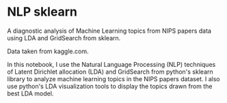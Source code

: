 # NLP sklearn
A diagnostic analysis of Machine Learning topics from NIPS papers data using LDA and GridSearch from sklearn.

Data taken from kaggle.com.

In this notebook, I use the Natural Language Processing (NLP) techniques of Latent Dirichlet allocation (LDA) and GridSearch from python's sklearn library to analyze machine learning topics in the NIPS papers dataset. I also use python's LDA visualization tools to display the topics drawn from the best LDA model.
